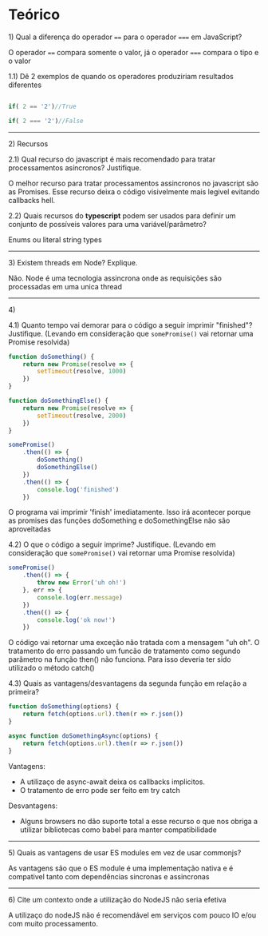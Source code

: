 # Teórico

1\) Qual a diferença do operador `==` para o operador `===` em JavaScript?

  O operador `==` compara somente o valor, já o operador `===` compara o tipo e o valor

1.1) Dê 2 exemplos de quando os operadores produziriam resultados diferentes

```js

if( 2 == '2')//True

if( 2 === '2')//False

```

---

2\) Recursos

2.1) Qual recurso do javascript é mais recomendado para tratar processamentos asíncronos? Justifique.

O melhor recurso para tratar processamentos assincronos no javascript são as Promises. Esse recurso deixa o código visivelmente mais legivel evitando callbacks hell. 


2.2) Quais recursos do <b>typescript</b> podem ser usados para definir um conjunto de possíveis valores para uma variável/parâmetro?

Enums ou literal string types

---

3\) Existem threads em Node? Explique.

Não. Node é uma tecnologia assincrona onde as requisições são processadas em uma unica thread   

---

4\)

4.1) Quanto tempo vai demorar para o código a seguir imprimir "finished"? Justifique. (Levando em consideração que `somePromise()` vai retornar uma Promise resolvida)
```js
function doSomething() {
    return new Promise(resolve => {
        setTimeout(resolve, 1000)
    })
}

function doSomethingElse() {
    return new Promise(resolve => {
        setTimeout(resolve, 2000)
    })
}

somePromise()
    .then(() => {
        doSomething()
        doSomethingElse()
    })
    .then(() => {
        console.log('finished')
    })

```

O programa vai imprimir 'finish' imediatamente.
Isso irá acontecer porque as promises das funções doSomething e doSomethingElse não são aproveitadas 


4.2) O que o código a seguir imprime? Justifique. (Levando em consideração que `somePromise()` vai retornar uma Promise resolvida)
```js
somePromise()
    .then(() => {
        throw new Error('uh oh!')
    }, err => {
        console.log(err.message)
    })
    .then(() => {
        console.log('ok now!')
    })
```

O código vai retornar uma exceção não tratada com a mensagem "uh oh". O tratamento do erro passando um funcão de tratamento como segundo parâmetro na função then() não funciona. Para isso deveria ter sido utilizado o método catch()  

4.3\) Quais as vantagens/desvantagens da segunda função em relação a primeira?
```js
function doSomething(options) {
    return fetch(options.url).then(r => r.json())
}

async function doSomethingAsync(options) {
    return fetch(options.url).then(r => r.json())
}
```
Vantagens: 
    
   - A utilizaço de async-await deixa os callbacks implicitos.
   - O tratamento de erro pode ser feito em try catch 

Desvantagens: 

   - Alguns browsers no dão suporte total a esse recurso o que nos obriga a utilizar bibliotecas como babel para manter compatibilidade 

---

5\) Quais as vantagens de usar ES modules em vez de usar commonjs?

As vantagens são que o ES module é uma implementação nativa e é compativel tanto com dependências sincronas e assincronas

---

6\) Cite um contexto onde a utilização do NodeJS não seria efetiva

A utilizaço do nodeJS não é recomendável em serviços com pouco IO e/ou com muito processamento.
